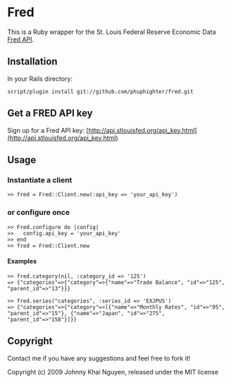 # Fred

This is a Ruby wrapper for the St. Louis Federal Reserve Economic Data [Fred API](http://api.stlouisfed.org/).

## Installation

In your Rails directory:

    script/plugin install git://github.com/phuphighter/fred.git
    
## Get a FRED API key

Sign up for a Fred API key: [http://api.stlouisfed.org/api_key.html](http://api.stlouisfed.org/api_key.html)
    
## Usage

### Instantiate a client

    >> fred = Fred::Client.new(:api_key => 'your_api_key')
    
### or configure once

    >> Fred.configure do |config|
    >>   config.api_key = 'your_api_key'
    >> end
    >> fred = Fred::Client.new
    
#### Examples

    >> fred.category(nil, :category_id => '125')
    => {"categories"=>{"category"=>{"name"=>"Trade Balance", "id"=>"125", "parent_id"=>"13"}}}
    
    >> fred.series("categories", :series_id => 'EXJPUS')
    => {"categories"=>{"category"=>[{"name"=>"Monthly Rates", "id"=>"95", "parent_id"=>"15"}, {"name"=>"Japan", "id"=>"275", "parent_id"=>"158"}]}}

## Copyright

Contact me if you have any suggestions and feel free to fork it!

Copyright (c) 2009 Johnny Khai Nguyen, released under the MIT license
